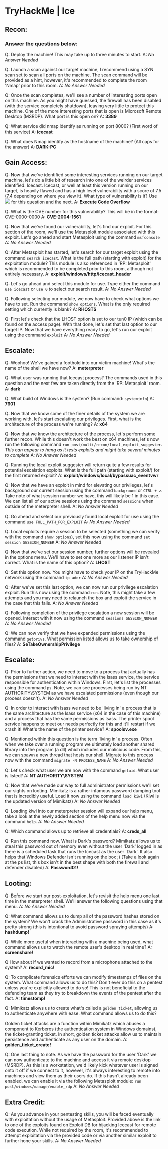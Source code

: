 # TryHackMe | Ice

## Recon:

### Answer the questions below:

Q: Deploy the machine! This may take up to three minutes to start.
A: *No Answer Needed*

Q: Launch a scan against our target machine, I recommend using a SYN scan set to scan all ports on the machine. The scan command will be provided as a hint, however, it's recommended to complete the room 'Nmap' prior to this room. 
A: *No Answer Needed*

Q: Once the scan completes, we'll see a number of interesting ports open on this machine. As you might have guessed, the firewall has been disabled (with the service completely shutdown), leaving very little to protect this machine. One of the more interesting ports that is open is Microsoft Remote Desktop (MSRDP). What port is this open on?
A: **3389**

Q: What service did nmap identify as running on port 8000? (First word of this service)
A: **icecast**

Q: What does Nmap identify as the hostname of the machine? (All caps for the answer)
A: **DARK-PC**


## Gain Access:

Q: Now that we've identified some interesting services running on our target machine, let's do a little bit of research into one of the weirder services identified: Icecast. Icecast, or well at least this version running on our target, is heavily flawed and has a high level vulnerability with a score of 7.5 (7.4 depending on where you view it). What type of vulnerability is it? Use ![](https://www.cvedetails.com) for this question and the next.
A: **Execute Code Overflow**


Q: What is the CVE number for this vulnerability? This will be in the format: CVE-0000-0000
A: **CVE-2004-1561**


Q: Now that we've found our vulnerability, let's find our exploit. For this section of the room, we'll use the Metasploit module associated with this exploit. Let's go ahead and start Metasploit using the command `msfconsole`
A: *No Answer Needed*


Q: After Metasploit has started, let's search for our target exploit using the command `search icecast`. What is the full path (starting with exploit) for the exploitation module? This module is also referenced in 'RP: Metasploit' which is recommended to be completed prior to this room, although not entirely necessary. 
A: **exploit/windows/http/icecast_header**


Q: Let's go ahead and select this module for use. Type either the command `use icecast` or `use 0` to select our search result.
A: *No Answer Needed*


Q: Following selecting our module, we now have to check what options we have to set. Run the command `show options`. What is the only required setting which currently is blank?
A: **RHOSTS**

Q: First let's check that the LHOST option is set to our tun0 IP (which can be found on the access page). With that done, let's set that last option to our target IP. Now that we have everything ready to go, let's run our exploit using the command `exploit`
A: *No Answer Needed*


## Escalate:



Q: Woohoo! We've gained a foothold into our victim machine! What's the name of the shell we have now?
A: **meterpreter**


Q: What user was running that Icecast process? The commands used in this question and the next few are taken directly from the 'RP: Metasploit' room.
A: **dark**


Q: What build of Windows is the system?   (Run command: `systeminfo`)
A: **7601**


Q: Now that we know some of the finer details of the system we are working with, let's start escalating our privileges. First, what is the architecture of the process we're running?
A: **x64**


Q: Now that we know the architecture of the process, let's perform some further recon. While this doesn't work the best on x64 machines, let's now run the following command `run post/multi/recon/local_exploit_suggester`. *This can appear to hang as it tests exploits and might take several minutes to complete*
A: *No Answer Needed*


Q: Running the local exploit suggester will return quite a few results for potential escalation exploits. What is the full path (starting with exploit/) for the first returned exploit?
A: **exploit/windows/local/bypassuac_eventvwr**

Q: Now that we have an exploit in mind for elevating our privileges, let's background our current session using the command `background` or `CTRL + z`. Take note of what session number we have, this will likely be 1 in this case. We can list all of our active sessions using the command `sessions` when outside of the meterpreter shell.
A: *No Answer Needed*

Q: Go ahead and select our previously found local exploit for use using the command `use FULL_PATH_FOR_EXPLOIT`
A: *No Answer Needed*

Q: Local exploits require a session to be selected (something we can verify with the command `show options`), set this now using the command `set session SESSION_NUMBER`
A: *No Answer Needed*

Q: Now that we've set our session number, further options will be revealed in the options menu. We'll have to set one more as our listener IP isn't correct. What is the name of this option?
A: **LHOST**

Q: Set this option now. You might have to check your IP on the TryHackMe network using the command `ip addr`
A: *No Answer Needed*

Q: After we've set this last option, we can now run our privilege escalation exploit. Run this now using the command `run`. Note, this might take a few attempts and you may need to relaunch the box and exploit the service in the case that this fails. 
A: *No Answer Needed*

Q: Following completion of the privilege escalation a new session will be opened. Interact with it now using the command `sessions SESSION_NUMBER`
A: *No Answer Needed*

Q: We can now verify that we have expanded permissions using the command `getprivs`. What permission listed allows us to take ownership of files?
A: **SeTakeOwnershipPrivilege**


## Escalate:

Q: Prior to further action, we need to move to a process that actually has the permissions that we need to interact with the lsass service, the service responsible for authentication within Windows. First, let's list the processes using the command `ps`. Note, we can see processes being run by NT AUTHORITY\SYSTEM as we have escalated permissions (even though our process doesn't). 
A: *No Answer Needed*

Q: In order to interact with lsass we need to be 'living in' a process that is the same architecture as the lsass service (x64 in the case of this machine) and a process that has the same permissions as lsass. The printer spool service happens to meet our needs perfectly for this and it'll restart if we crash it! What's the name of the printer service?
A: **spoolsv.exe**

Q: Mentioned within this question is the term 'living in' a process. Often when we take over a running program we ultimately load another shared library into the program (a dll) which includes our malicious code. From this, we can spawn a new thread that hosts our shell. 
Migrate to this process now with the command `migrate -N PROCESS_NAME`
A: *No Answer Needed*

Q: Let's check what user we are now with the command `getuid`. What user is listed?
A: **NT AUTHORITY\SYSTEM**

Q: Now that we've made our way to full administrator permissions we'll set our sights on looting. Mimikatz is a rather infamous password dumping tool that is incredibly useful. Load it now using the command `load kiwi` (Kiwi is the updated version of Mimikatz)
A: *No Answer Needed*

Q: Loading kiwi into our meterpreter session will expand our help menu, take a look at the newly added section of the help menu now via the command `help`. 
A: *No Answer Needed*

Q: Which command allows up to retrieve all credentials?
A: **creds_all**

Q: Run this command now. What is Dark's password? Mimikatz allows us to steal this password out of memory even without the user 'Dark' logged in as there is a scheduled task that runs the Icecast as the user 'Dark'. It also helps that Windows Defender isn't running on the box ;) (Take a look again at the ps list, this box isn't in the best shape with both the firewall and defender disabled)
A: **Password01!**


## Looting:


Q: Before we start our post-exploitation, let's revisit the help menu one last time in the meterpreter shell. We'll answer the following questions using that menu.
A: *No Answer Needed*

Q: What command allows us to dump all of the password hashes stored on the system? We won't crack the Administrative password in this case as it's pretty strong (this is intentional to avoid password spraying attempts)
A: **hashdump!**

Q: While more useful when interacting with a machine being used, what command allows us to watch the remote user's desktop in real time?
A: **screenshare!**

Q:How about if we wanted to record from a microphone attached to the system?
A: **record_mic!**

Q: To complicate forensics efforts we can modify timestamps of files on the system. What command allows us to do this? Don't ever do this on a pentest unless you're explicitly allowed to do so! This is not beneficial to the defending team as they try to breakdown the events of the pentest after the fact.
A: **timestomp!**

Q: Mimikatz allows us to create what's called a `golden ticket`, allowing us to authenticate anywhere with ease. What command allows us to do this?

Golden ticket attacks are a function within Mimikatz which abuses a component to Kerberos (the authentication system in Windows domains), the ticket-granting ticket. In short, golden ticket attacks allow us to maintain persistence and authenticate as any user on the domain.
A: **golden_ticket_create!**

Q: One last thing to note. As we have the password for the user 'Dark' we can now authenticate to the machine and access it via remote desktop (MSRDP). As this is a workstation, we'd likely kick whatever user is signed onto it off if we connect to it, however, it's always interesting to remote into machines and view them as their users do. If this hasn't already been enabled, we can enable it via the following Metasploit module: `run post/windows/manage/enable_rdp`
A: *No Answer Needed*



## Extra Credit:

Q: As you advance in your pentesting skills, you will be faced eventually with exploitation without the usage of Metasploit. Provided above is the link to one of the exploits found on Exploit DB for hijacking Icecast for remote code execution. While not required by the room, it's recommended to attempt exploitation via the provided code or via another similar exploit to further hone your skills.
A: *No Answer Needed*
















